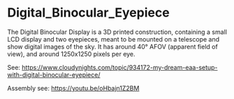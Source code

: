 # Digital_Binocular_Eyepiece

The Digital Binocular Display is a 3D printed construction, containing a small LCD display and two eyepieces, meant to be mounted on a telescope and show digital images of the sky. It has around 40° AFOV (apparent field of view), and around 1250x1250 pixels per eye. 

See: https://www.cloudynights.com/topic/934172-my-dream-eaa-setup-with-digital-binocular-eyepiece/

Assembly see: https://youtu.be/oHbajn1Z2BM